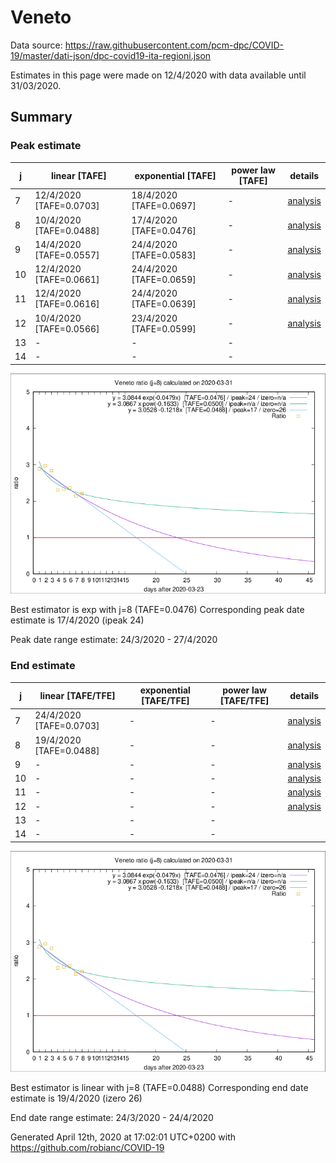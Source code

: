 # Veneto


Data source: https://raw.githubusercontent.com/pcm-dpc/COVID-19/master/dati-json/dpc-covid19-ita-regioni.json

Estimates in this page were made on 12/4/2020 with data available until 31/03/2020.


## Summary 

### Peak estimate 
|j|linear [TAFE]|exponential [TAFE]|power law [TAFE]|details|
|---|----|-----------|---------|-------|
|7|12/4/2020 [TAFE=0.0703]|18/4/2020 [TAFE=0.0697]|-|[analysis](COVID-19_veneto_j7_2020-03-31.md)|
|8|10/4/2020 [TAFE=0.0488]|17/4/2020 [TAFE=0.0476]|-|[analysis](COVID-19_veneto_j8_2020-03-31.md)|
|9|14/4/2020 [TAFE=0.0557]|24/4/2020 [TAFE=0.0583]|-|[analysis](COVID-19_veneto_j9_2020-03-31.md)|
|10|12/4/2020 [TAFE=0.0661]|24/4/2020 [TAFE=0.0659]|-|[analysis](COVID-19_veneto_j10_2020-03-31.md)|
|11|12/4/2020 [TAFE=0.0616]|24/4/2020 [TAFE=0.0639]|-|[analysis](COVID-19_veneto_j11_2020-03-31.md)|
|12|10/4/2020 [TAFE=0.0566]|23/4/2020 [TAFE=0.0599]|-|[analysis](COVID-19_veneto_j12_2020-03-31.md)|
|13|-|-|-||
|14|-|-|-||

![best peak estimate](COVID-19_veneto_j8_2020-03-31.png)

Best estimator is exp with j=8 (TAFE=0.0476)
Corresponding peak date estimate is 17/4/2020 (ipeak 24)


Peak date range estimate: 24/3/2020 - 27/4/2020

### End estimate 
|j|linear [TAFE/TFE]|exponential [TAFE/TFE]|power law [TAFE/TFE]|details|
|---|----|-----------|---------|-------|
|7|24/4/2020 [TAFE=0.0703]|-|-|[analysis](COVID-19_veneto_j7_2020-03-31.md)|
|8|19/4/2020 [TAFE=0.0488]|-|-|[analysis](COVID-19_veneto_j8_2020-03-31.md)|
|9|-|-|-|[analysis](COVID-19_veneto_j9_2020-03-31.md)|
|10|-|-|-|[analysis](COVID-19_veneto_j10_2020-03-31.md)|
|11|-|-|-|[analysis](COVID-19_veneto_j11_2020-03-31.md)|
|12|-|-|-|[analysis](COVID-19_veneto_j12_2020-03-31.md)|
|13|-|-|-||
|14|-|-|-||

![best zero estimate](COVID-19_veneto_j8_2020-03-31.png)

Best estimator is linear with j=8 (TAFE=0.0488)
Corresponding end date estimate is 19/4/2020 (izero 26)


End date range estimate: 24/3/2020 - 24/4/2020

Generated April 12th, 2020 at 17:02:01 UTC+0200 with https://github.com/robianc/COVID-19
